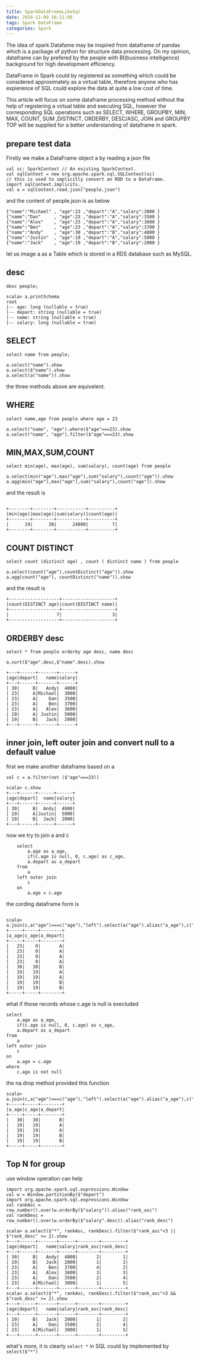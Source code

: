 ```yaml
---
title: SparkDataFrameLikeSql
date: 2016-12-09 16:11:00
tags: Spark DataFrame
categories: Spark
---
```

The idea of spark Datafame may be inspired from dataframe of pandas which is a package of python for structure data processing. On my opinion, dataframe can by prefered by the people with BI(business intelligence) background for high development efficiency.

DataFrame in Spark could by registered as something which could be considered approximately as a virtual table, therefore anyone who has expierence of SQL could explore the data at quite a low cost of time.

This article will focus on some dataframe processing method without the help of registering a virtual table and executing SQL, however the corresponding SQL operations such as  SELECT, WHERE, GROUPBY, MIN, MAX, COUNT, SUM ,DISTINCT, ORDERBY, DESC/ASC, JOIN and GROUPBY TOP will be supplied for a better understanding of dataframe in spark.

## prepare test data

Firstly we make a DataFrame object a by reading a json file
```
val sc: SparkContext // An existing SparkContext.
val sqlContext = new org.apache.spark.sql.SQLContext(sc)
// this is used to implicitly convert an RDD to a DataFrame.
import sqlContext.implicits._
val a = sqlContext.read.json("people.json")
```
and the content of people.json is as below
```
{"name":"Michael" , "age":23 ,"depart":"A","salary":3000 }
{"name":"Dan"     , "age":23 ,"depart":"A","salary":3500 }
{"name":"Alex"    , "age":23 ,"depart":"A","salary":3600 }
{"name":"Ben"     , "age":23 ,"depart":"A","salary":3700 }
{"name":"Andy"    , "age":30 ,"depart":"B","salary":4000 }
{"name":"Justin"  , "age":19 ,"depart":"A","salary":5000 }
{"name":"Jack"    , "age":19 ,"depart":"B","salary":2000 }
```
let us image a as a Table which is stored in a RDS database such as MySQL.

## desc 

```
desc people;
```
```
scala> a.printSchema
root
|-- age: long (nullable = true)
|-- depart: string (nullable = true)
|-- name: string (nullable = true)
|-- salary: long (nullable = true)
```

## SELECT 
```
select name from people;
```

```
a.select("name").show
a.select($"name").show
a.select(a("name")).show
```
the three methods above are equivelent.

## WHERE
```
select name,age from people where age = 23
```
```
a.select("name", "age").where($"age"===23).show
a.select("name", "age").filter($"age"===23).show
```

## MIN,MAX,SUM,COUNT

```
select min(age), max(age), sum(salary), count(age) from people
```


```
a.select(min("age"),max("age"),sum("salary"),count("age")).show
a.agg(min("age"),max("age"),sum("salary"),count("age")).show
```
and the result is 
```

+--------+--------+-----------+----------+
|min(age)|max(age)|sum(salary)|count(age)|
+--------+--------+-----------+----------+
|      19|      30|      24800|         7|
+--------+--------+-----------+----------+

```

## COUNT DISTINCT

```
select count (distinct age) , count ( distinct name ) from people
```

```
a.select(count("age"),countDistinct("age")).show
a.agg(count("age"), countDistinct("name")).show
```
and the result is 
```
+-------------------+--------------------+
|count(DISTINCT age)|count(DISTINCT name)|
+-------------------+--------------------+
|                  7|                   3|
+-------------------+--------------------+
```


## ORDERBY desc
```
select * from people orderby age desc, name desc

```

```
a.sort($"age".desc,$"name".desc).show
```
```
+---+------+-------+------+
|age|depart|   name|salary|
+---+------+-------+------+
| 30|     B|   Andy|  4000|
| 23|     A|Michael|  3000|
| 23|     A|    Dan|  3500|
| 23|     A|    Ben|  3700|
| 23|     A|   Alex|  3600|
| 19|     A| Justin|  5000|
| 19|     B|   Jack|  2000|
+---+------+-------+------+
```


## inner join, left outer join and convert null to a default value 
first we make another dataframe based on a 
```
val c = a.filter(not ($"age"===23))

scala> c.show
+---+------+------+------+
|age|depart|  name|salary|
+---+------+------+------+
| 30|     B|  Andy|  4000|
| 19|     A|Justin|  5000|
| 19|     B|  Jack|  2000|
+---+------+------+------+

```
now we try to join a and c 

```
    select 
        a.age as a_age,
        if(c.age is null, 0, c.age) as c_age,
        a.depart as a_depart
    from 
        a
    left outer join
        c
    on 
        a.age = c.age
```
the cording dataframe form is 
```

scala> a.join(c,a("age")===c("age"),"left").select(a("age").alias("a_age"),c("age").alias("c_age"),a("depart").alias("a_depart")).na.fill(0,Seq("c_age")).show
+-----+-----+--------+
|a_age|c_age|a_depart|
+-----+-----+--------+
|   23|    0|       A|
|   23|    0|       A|
|   23|    0|       A|
|   23|    0|       A|
|   30|   30|       B|
|   19|   19|       A|
|   19|   19|       A|
|   19|   19|       B|
|   19|   19|       B|
+-----+-----+--------+

```
what if those records whose c.age is null is execluded 
```
select 
    a.age as a_age,
    if(c.age is null, 0, c.age) as c_age,
    a.depart as a_depart
from 
    a
left outer join
    c
on 
    a.age = c.age
where 
    c.age is not null
```
the na.drop method provided this function
```
scala> a.join(c,a("age")===c("age"),"left").select(a("age").alias("a_age"),c("age").alias("c_age"),a("depart").alias("a_depart")).na.drop.show
+-----+-----+--------+
|a_age|c_age|a_depart|
+-----+-----+--------+
|   30|   30|       B|
|   19|   19|       A|
|   19|   19|       A|
|   19|   19|       B|
|   19|   19|       B|
+-----+-----+--------+
```

## Top N for group 
use window operation can help 
```
import org.apache.spark.sql.expressions.Window
val w = Window.partitionBy($"depart")
import org.apache.spark.sql.expressions.Window
val rankAsc = row_number().over(w.orderBy($"salary")).alias("rank_asc")
val rankDesc = row_number().over(w.orderBy($"salary".desc)).alias("rank_desc")
```

```
scala> a.select($"*", rankAsc, rankDesc).filter($"rank_asc"<3 || $"rank_desc" >= 2).show
+---+------+-------+------+--------+---------+
|age|depart|   name|salary|rank_asc|rank_desc|
+---+------+-------+------+--------+---------+
| 30|     B|   Andy|  4000|       2|        1|
| 19|     B|   Jack|  2000|       1|        2|
| 23|     A|    Ben|  3700|       4|        2|
| 23|     A|   Alex|  3600|       3|        3|
| 23|     A|    Dan|  3500|       2|        4|
| 23|     A|Michael|  3000|       1|        5|
+---+------+-------+------+--------+---------+
scala> a.select($"*", rankAsc, rankDesc).filter($"rank_asc"<3 && $"rank_desc" >= 2).show
+---+------+-------+------+--------+---------+
|age|depart|   name|salary|rank_asc|rank_desc|
+---+------+-------+------+--------+---------+
| 19|     B|   Jack|  2000|       1|        2|
| 23|     A|    Dan|  3500|       2|        4|
| 23|     A|Michael|  3000|       1|        5|
+---+------+-------+------+--------+---------+
```
what's more, it is clearly ```select *``` in SQL could by implemented by ```select($"*")```
